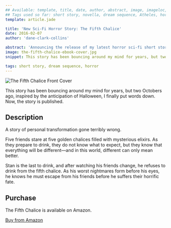 ```yaml
---
## Available: template, title, date, author, abstract, image, imageloc, tags
## Tags used so far: short story, novella, dream sequence, Atheles, horror, fantasy, dark fantasy, free,gaming, writing craft, fan convention, art, travel, philosophy, music, video
template: article.jade

title: 'New Sci-Fi Horror Story: The Fifth Chalice'
date: 2016-02-07
author: 'dane-clark-collins'

abstract: 'Announcing the release of my latest horror sci-fi short story, The Fifth Chalice. Available at Amazon.'
image: the-fifth-chalice-ebook-cover.jpg
snippet: This story has been bouncing around my mind for years, but two Octobers ago, inspired by the anticipation of Halloween, I finally put words down. Now, the story is published.

tags: short story, dream sequence, horror
---
```


<img src="the-fifth-chalice-ebook-cover.jpg" class="img-right" alt="The Fifth Chalice Front Cover">

This story has been bouncing around my mind for years, but two Octobers ago, inspired by the anticipation of Halloween, I finally put words down. Now, the story is published.

## Description

A story of personal transformation gone terribly wrong.

Five friends stare at five golden chalices filled with mysterious elixirs. As they prepare to drink, they do not know what to expect, but they know that everything will be different—and in this world, different can only mean better.

Stan is the last to drink, and after watching his friends change, he refuses to drink from the fifth chalice. As his worst nightmares form before his eyes, he knows he must escape from his friends before he suffers their horrific fate.

## Purchase

The Fifth Chalice is available on Amazon.

<a href="http://amzn.to/20PJzVy" class="button center">Buy from Amazon</a>
